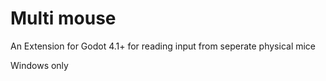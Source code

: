 # Multi mouse
An Extension for Godot 4.1+ for reading input from seperate physical mice

Windows only
